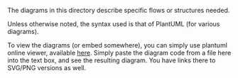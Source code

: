 

The diagrams in this directory describe specific flows or structures needed.

Unless otherwise noted, the syntax used is that of PlantUML (for various diagrams).

To view the diagrams (or embed somewhere), you can simply use plantuml online viewer, available
[here](http://www.plantuml.com/plantuml/uml/SyfFKj2rKt3CoKnELR1Io4ZDoSa70000).
Simply paste the diagram code from a file here into the text box, and see the resulting diagram.
You have links there to SVG/PNG versions as well.

